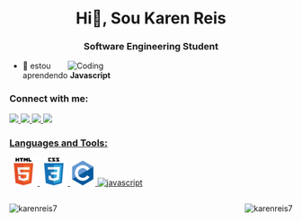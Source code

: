 <h1 align="center">Hi👋, Sou Karen Reis
</h1> <h3 align="center">Software Engineering Student</h3>
<img align="right" alt="Coding" width="400" src="https://s10.gifyu.com/images/800x600-unscreen.gif">

- 🌱 estou aprendendo **Javascript**



<h3 align="left">Connect with me:</h3>

<div>
<a href ="https://www.linkedin.com/in/karenreis7/"><img src="https://img.icons8.com/nolan/64/linkedin.png"/>
<a href="https://instagram.com/https://www.instagram.com/reiskaah_/"><img src="https://img.icons8.com/nolan/64/instagram-new.png"/> 
<a href = "mailto:karenreis7@hotmail.com"><img src="https://img.icons8.com/nolan/64/ms-outlook.png"/>
<a href="https://discord.gg/karen.#4075" target="blank"><img src="https://img.icons8.com/nolan/64/discord-logo.png"/>
</div>

</p><h3 align="left">Languages and Tools:</h3>

<div>
<img src="https://raw.githubusercontent.com/devicons/devicon/master/icons/html5/html5-original-wordmark.svg" alt="html5"  width="50" height="50"/>
<img src="https://raw.githubusercontent.com/devicons/devicon/master/icons/css3/css3-original-wordmark.svg" alt="css3" width="50" height="50"/>
<img src="https://raw.githubusercontent.com/devicons/devicon/master/icons/c/c-original.svg" alt="c" width="45" height="45"/>
<img src="https://cdn.jsdelivr.net/gh/devicons/devicon/icons/javascript/javascript-original.svg" alt="javascript" widht="40" height="40"/>
 
</div>

##
<img align="left" src="https://github-readme-stats.vercel.app/api/top-langs?username=karenreis7&show_icons=true&locale=en&layout=compact" alt="karenreis7"></p>
<img align="right" src="https://github-readme-stats.vercel.app/api?username=karenreis7&show_icons=true&locale=en" alt="karenreis7"></p>
